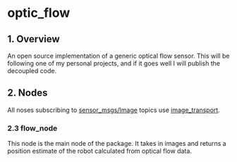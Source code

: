 # optic_flow
## 1. Overview
An open source implementation of a generic optical flow sensor. This will be following one of my personal projects, and if it goes well I will publish the decoupled code.
## 2. Nodes
All noses subscribing to [sensor_msgs/Image](http://docs.ros.org/api/sensor_msgs/html/msg/Image.html) topics use [image_transport](http://wiki.ros.org/image_transport).
### 2.3 flow_node
This node is the main node of the package. It takes in images and returns a position estimate of the robot calculated from optical flow data.


<!--stackedit_data:
eyJoaXN0b3J5IjpbNjE2NzcxNTU2LC0xMDk3NzM0ODIzXX0=
-->